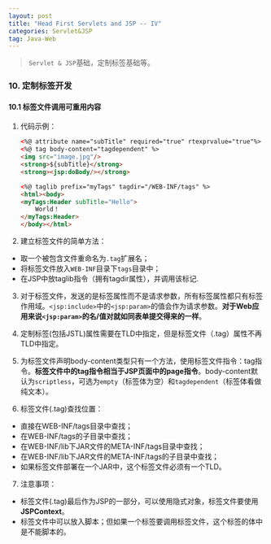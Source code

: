 ```yaml
---
layout: post
title: "Head First Servlets and JSP -- IV"
categories: Servlet&JSP
tag: Java-Web
---
```

> `Servlet & JSP`基础，定制标签基础等。

### 10. 定制标签开发

#### 10.1 标签文件调用可重用内容

1. 代码示例：
    ```html
    <%@ attribute name="subTitle" required="true" rtexprvalue="true"%>
    <%@ tag body-content="tagdependent" %>
    <img src="image.jpg"/>
    <strong>${subTitle}</strong>
    <strong><jsp:doBody/></strong>
    ```
    ```html
    <%@ taglib prefix="myTags" tagdir="/WEB-INF/tags" %>
    <html><body>
    <myTags:Header subTitle="Hello">
        World！
    </myTags:Header>
    </body></html>
    ```

2. 建立标签文件的简单方法：
- 取一个被包含文件重命名为`.tag`扩展名；
- 将标签文件放入`WEB-INF`目录下`tags`目录中；
- 在JSP中放taglib指令（拥有tagdir属性），并调用该标记.

3. 对于标签文件，发送的是标签属性而不是请求参数，所有标签属性都只有标签作用域。`<jsp:include>`中的`<jsp:param>`的值会作为请求参数。**对于Web应用来说`<jsp:param>`的名/值对就如同表单提交得来的一样**。

4. 定制标签(包括JSTL)属性需要在TLD中指定，但是标签文件（.tag）属性不再TLD中指定。

5. 为标签文件声明body-content类型只有一个方法，使用标签文件指令：tag指令。**标签文件中的tag指令相当于JSP页面中的page指令**。body-content默认为`scriptless`，可选为`empty`（标签体为空）和`tagdependent`（标签体看做纯文本）。

6. 标签文件(.tag)查找位置：
- 直接在WEB-INF/tags目录中查找；
- 在WEB-INF/tags的子目录中查找；
- 在WEB-INF/lib下JAR文件的META-INF/tags目录中查找；
- 在WEB-INF/lib下JAR文件的META-INF/tags的子目录中查找；
- 如果标签文件部署在一个JAR中，这个标签文件必须有一个TLD。

7. 注意事项：
- 标签文件(.tag)最后作为JSP的一部分，可以使用隐式对象，标签文件要使用**JSPContext**。
- 标签文件中可以放入脚本；但如果一个标签要调用标签文件，这个标签的体中是不能脚本的。